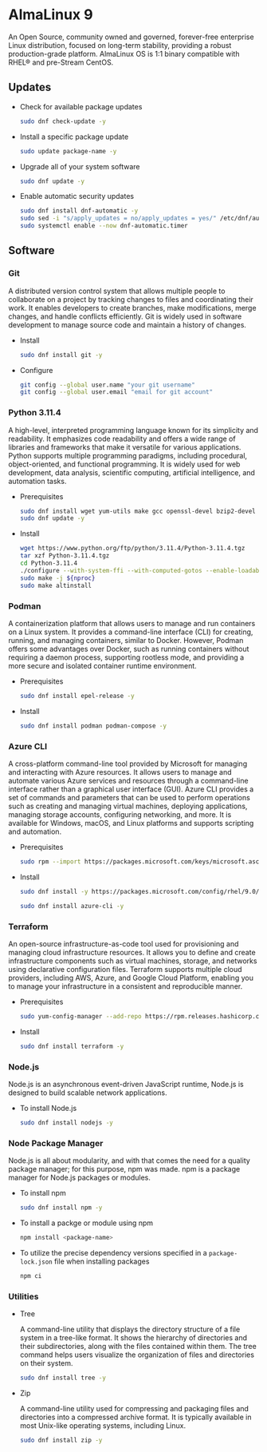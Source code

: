 # AlmaLinux 9

An Open Source, community owned and governed, forever-free enterprise Linux distribution, focused on long-term stability, providing a robust production-grade platform. AlmaLinux OS is 1:1 binary compatible with RHEL® and pre-Stream CentOS.

## Updates

- Check for available package updates

  ```bash
  sudo dnf check-update -y
  ```

- Install a specific package update

  ```bash
  sudo update package-name -y
  ```

- Upgrade all of your system software

  ```bash
  sudo dnf update -y
  ```

- Enable automatic security updates

  ```bash
  sudo dnf install dnf-automatic -y
  sudo sed -i "s/apply_updates = no/apply_updates = yes/" /etc/dnf/automatic.conf
  sudo systemctl enable --now dnf-automatic.timer
  ```

## Software

### Git

A distributed version control system that allows multiple people to collaborate on a project by tracking changes to files and coordinating their work. It enables developers to create branches, make modifications, merge changes, and handle conflicts efficiently. Git is widely used in software development to manage source code and maintain a history of changes.

- Install

  ```bash
  sudo dnf install git -y
  ```

- Configure

  ```bash
  git config --global user.name "your git username"
  git config --global user.email "email for git account"
  ```

### Python 3.11.4

A high-level, interpreted programming language known for its simplicity and readability. It emphasizes code readability and offers a wide range of libraries and frameworks that make it versatile for various applications. Python supports multiple programming paradigms, including procedural, object-oriented, and functional programming. It is widely used for web development, data analysis, scientific computing, artificial intelligence, and automation tasks.

- Prerequisites

  ```bash
  sudo dnf install wget yum-utils make gcc openssl-devel bzip2-devel libffi-devel zlib-devel -y
  sudo dnf update -y
  ```

- Install

  ```bash
  wget https://www.python.org/ftp/python/3.11.4/Python-3.11.4.tgz
  tar xzf Python-3.11.4.tgz
  cd Python-3.11.4
  ./configure --with-system-ffi --with-computed-gotos --enable-loadable-sqlite-extensions
  sudo make -j ${nproc}
  sudo make altinstall
  ```

### Podman

A containerization platform that allows users to manage and run containers on a Linux system. It provides a command-line interface (CLI) for creating, running, and managing containers, similar to Docker. However, Podman offers some advantages over Docker, such as running containers without requiring a daemon process, supporting rootless mode, and providing a more secure and isolated container runtime environment.

- Prerequisites

  ```bash
  sudo dnf install epel-release -y
  ```

- Install

  ```bash
  sudo dnf install podman podman-compose -y
  ```

### Azure CLI

A cross-platform command-line tool provided by Microsoft for managing and interacting with Azure resources. It allows users to manage and automate various Azure services and resources through a command-line interface rather than a graphical user interface (GUI). Azure CLI provides a set of commands and parameters that can be used to perform operations such as creating and managing virtual machines, deploying applications, managing storage accounts, configuring networking, and more. It is available for Windows, macOS, and Linux platforms and supports scripting and automation.

- Prerequisites

  ```bash
  sudo rpm --import https://packages.microsoft.com/keys/microsoft.asc
  ```

- Install

  ```bash
  sudo dnf install -y https://packages.microsoft.com/config/rhel/9.0/packages-microsoft-prod.rpm -y

  sudo dnf install azure-cli -y
  ```

### Terraform

An open-source infrastructure-as-code tool used for provisioning and managing cloud infrastructure resources. It allows you to define and create infrastructure components such as virtual machines, storage, and networks using declarative configuration files. Terraform supports multiple cloud providers, including AWS, Azure, and Google Cloud Platform, enabling you to manage your infrastructure in a consistent and reproducible manner.

- Prerequisites

  ```bash
  sudo yum-config-manager --add-repo https://rpm.releases.hashicorp.com/RHEL/hashicorp.repo -y
  ```

- Install

  ```bash
  sudo dnf install terraform -y
  ```

### Node.js

Node.js is an asynchronous event-driven JavaScript runtime, Node.js is designed to build scalable network applications.

- To install Node.js

  ```bash
  sudo dnf install nodejs -y
  ```

### Node Package Manager

Node.js is all about modularity, and with that comes the need for a quality package manager; for this purpose, npm was made. npm is a package manager for Node.js packages or modules.

- To install npm

  ```bash
  sudo dnf install npm -y
  ```

- To install a packge or module using npm

  ```bash
  npm install <package-name>
  ```

- To utilize the precise dependency versions specified in a `package-lock.json` file when installing packages

  ```bash
  npm ci
  ```

### Utilities

- Tree

  A command-line utility that displays the directory structure of a file system in a tree-like format. It shows the hierarchy of directories and their subdirectories, along with the files contained within them. The tree command helps users visualize the organization of files and directories on their system.

  ```bash
  sudo dnf install tree -y
  ```

- Zip

  A command-line utility used for compressing and packaging files and directories into a compressed archive format. It is typically available in most Unix-like operating systems, including Linux.

  ```bash
  sudo dnf install zip -y
  ```
